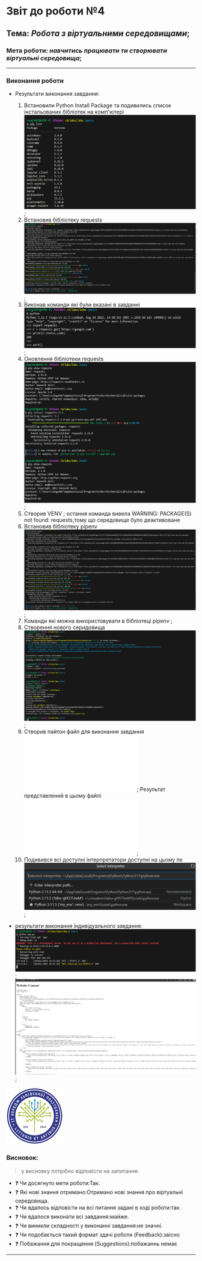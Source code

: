 # Звіт до роботи №4
## Тема: _Робота з віртуальними середовищами_;
### Мета роботи: _навчитись працювати ти створювати віртуальні середовища_;
---
### Виконання роботи
- Результати виконання завдання:
    1. Встановили Python Install Package та подивились список інстальованих бібліотек на комп'ютері ![](/laba_4/pictures/Screenshot_1.png);
    1. Встановив бібліотеку requests ![](/laba_4/pictures/Screenshot_2.png);
    1. Виконав команди які були вказані в завданні ![](/laba_4/pictures/Screenshot_3.png);
    1. Оновлення бібліотеки requests ![](/laba_4/pictures/Screenshot_4.png) [](/laba_4/pictures/Screenshot_5.png);
    1. Створив VENV [](/laba_4/pictures/Screenshot_6.png);
    остання команда вивела WARNING: PACKAGE(S) not found: requests,тому що середовище було деактивоване
    1. Встановив бібліотеку pipenv ![](/laba_4/pictures/Screenshot_7.png);
    1. Команди які можна використовувати в бібліотеці pipenv [](/laba_4/pictures/Screenshot_8.png);
    1. Створення нового серидовища ![](/laba_4/pictures/Screenshot_9.png);
    1. Створив пайтон файл для виконання завдання![](/laba_4/req.py);
    Результат представлений в цьому файлі ![](/laba_4/321.txt);
    1. Подивився всі доступні інтерпретатори доступні на цьому пк![](/laba_4/pictures/Screenshot_10.png);
    

 - результати виконання індивідуального завдання:
 ![](/laba_4/pictures/Screenshot_11.png);
 ![](/laba_4/pictures/Screenshot_12.png);

![alt text](https://github.com/BobasB/it_college/raw/main/reports/pictures/logo-lit.jpg "ІТ Коледж")




### Висновок: 
> у висновку потрібно відповісти на запитання:
- :question: Чи досягнуто мети роботи:Так.
- :question: Які нові знання отримано:Отримано нові знання про віртуальні середовища.
- :question: Чи вдалось відповісти на всі питання задані в ході роботи:так.
- :question: Чи вдалося виконати всі завдання:майже.
- :question: Чи виникли складності у виконанні завдання:не значні.
- :question: Чи подобається такий формат здачі роботи (Feedback):звісно
- :question: Побажання для покращення (Suggestions):побажаннь немає
---